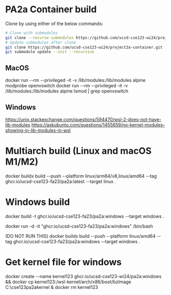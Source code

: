 # PA2a Container build

Clone by using either of the below commands:
```bash
# Clone with submodules
git clone --recurse-submodules https://github.com/ucsd-cse123-wi24/project2a-container.git
# Update submodules after clone
git clone https://github.com/ucsd-cse123-wi24/project2a-container.git
git submodule update --init --recursive
```

## MacOS
docker run --rm --privileged -it -v /lib/modules:/lib/modules alpine modprobe openvswitch
docker run --rm --privileged -it -v /lib/modules:/lib/modules alpine lsmod | grep openvswitch

## Windows
https://unix.stackexchange.com/questions/594470/wsl-2-does-not-have-lib-modules
https://askubuntu.com/questions/1455659/no-kernel-modules-showing-in-lib-modules-in-wsl

# Multiarch build (Linux and macOS M1/M2)
docker buildx build --push --platform linux/arm64/v8,linux/amd64 --tag ghcr.io/ucsd-cse123-fa23/pa2a:latest --target linux .

# Windows build
docker build -t ghcr.io/ucsd-cse123-fa23/pa2a:windows --target windows .

docker run -d -it "ghcr.io/ucsd-cse123-fa23/pa2a:windows" /bin/bash

(DO NOT RUN THIS) docker buildx build --push --platform linux/amd64 --tag ghcr.io/ucsd-cse123-fa23/pa2a:windows --target windows .


# Get kernel file for windows
docker create --name kernel123 ghcr.io/ucsd-cse123-wi24/pa2a:windows && docker cp kernel123:/wsl-kernel/arch/x86/boot/bzImage C:\cse123pa2akernel & docker rm kernel123
